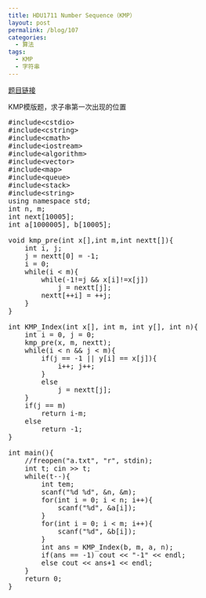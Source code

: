 ```yaml
---
title: HDU1711 Number Sequence（KMP）
layout: post
permalink: /blog/107
categories:
  - 算法
tags:
  - KMP
  - 字符串
---
```

<a href="http://acm.hdu.edu.cn/showproblem.php?pid=1711" target="_blank">题目链接</a>

KMP模版题，求子串第一次出现的位置

<pre class="brush: cpp; title: ; notranslate" title="">#include&lt;cstdio&gt;
#include&lt;cstring&gt;
#include&lt;cmath&gt;
#include&lt;iostream&gt;
#include&lt;algorithm&gt;
#include&lt;vector&gt;
#include&lt;map&gt;
#include&lt;queue&gt;
#include&lt;stack&gt;
#include&lt;string&gt;
using namespace std;
int n, m;
int next[10005];
int a[1000005], b[10005];

void kmp_pre(int x[],int m,int nextt[]){
    int i, j;
    j = nextt[0] = -1;
    i = 0;
    while(i &lt; m){
        while(-1!=j && x[i]!=x[j])
            j = nextt[j];
        nextt[++i] = ++j;
    }
}

int KMP_Index(int x[], int m, int y[], int n){
    int i = 0, j = 0;
    kmp_pre(x, m, nextt);
    while(i &lt; n && j &lt; m){
        if(j == -1 || y[i] == x[j]){
            i++; j++;
        }
        else
            j = nextt[j];
    }
    if(j == m)
        return i-m;
    else
        return -1;
}

int main(){
    //freopen("a.txt", "r", stdin);
    int t; cin &gt;&gt; t;
    while(t--){
        int tem;
        scanf("%d %d", &n, &m);
        for(int i = 0; i &lt; n; i++){
            scanf("%d", &a[i]);
        }
        for(int i = 0; i &lt; m; i++){
            scanf("%d", &b[i]);
        }
        int ans = KMP_Index(b, m, a, n);
        if(ans == -1) cout &lt;&lt; "-1" &lt;&lt; endl;
        else cout &lt;&lt; ans+1 &lt;&lt; endl;
    }
    return 0;
}

</pre>